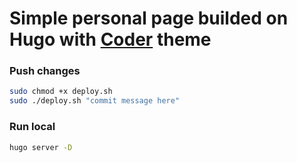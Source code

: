 # Simple personal page builded on Hugo with [Coder](https://github.com/luizdepra/hugo-coder/) theme

### Push changes
``` bash
sudo chmod +x deploy.sh
sudo ./deploy.sh "commit message here"
```

### Run local
``` bash
hugo server -D
```

